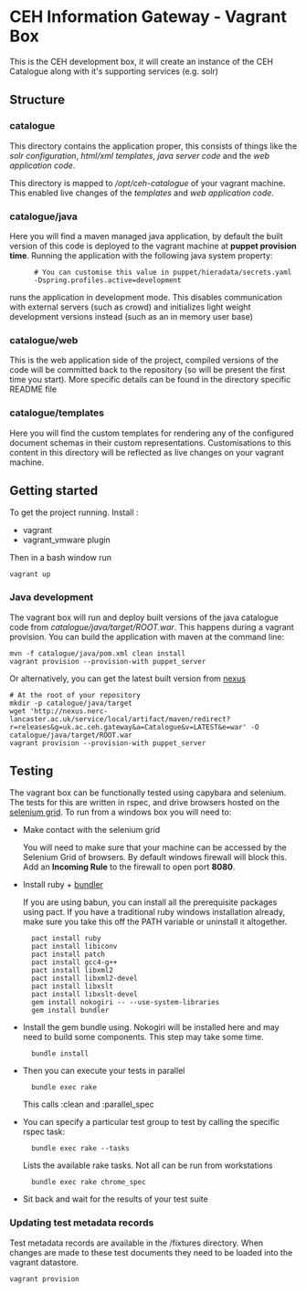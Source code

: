 # CEH Information Gateway - Vagrant Box

This is the CEH development box, it will create an instance of the CEH Catalogue along with it's supporting services (e.g. solr)

## Structure

### catalogue

  This directory contains the application proper, this consists of things like the *solr configuration*, 
  *html/xml templates*, *java server code* and the *web application code*.

  This directory is mapped to */opt/ceh-catalogue* of your vagrant machine. This enabled live changes of
  the *templates* and *web application code*.

### catalogue/java

  Here you will find a maven managed java application, by default the built version of this code is deployed 
  to the vagrant machine at **puppet provision time**. Running the application with the following java system property:

          # You can customise this value in puppet/hieradata/secrets.yaml
          -Dspring.profiles.active=development

  runs the application in development mode. This disables communication with external servers (such as crowd) and 
  initializes light weight development versions instead (such as an in memory user base)

### catalogue/web

  This is the web application side of the project, compiled versions of the code will be committed back to the 
  repository (so will be present the first time you start). More specific details can be found in the directory specific
  README file

### catalogue/templates

  Here you will find the custom templates for rendering any of the configured document schemas in their custom 
  representations. Customisations to this content in this directory will be reflected as live changes on your
  vagrant machine.

## Getting started

To get the project running. Install :

* vagrant
* vagrant_vmware plugin

Then in a bash window run

    vagrant up

### Java development

The vagrant box will run and deploy built versions of the java catalogue code from *catalogue/java/target/ROOT.war*. This happens during a vagrant provision. You can build the application with maven at the command line:

    mvn -f catalogue/java/pom.xml clean install
    vagrant provision --provision-with puppet_server

Or alternatively, you can get the latest built version from [nexus](http://nexus.nerc-lancaster.ac.uk/service/local/artifact/maven/redirect?r=releases&g=uk.ac.ceh.gateway&a=Catalogue&v=LATEST&e=war)

    # At the root of your repository
    mkdir -p catalogue/java/target
    wget 'http://nexus.nerc-lancaster.ac.uk/service/local/artifact/maven/redirect?r=releases&g=uk.ac.ceh.gateway&a=Catalogue&v=LATEST&e=war' -O catalogue/java/target/ROOT.war
    vagrant provision --provision-with puppet_server


## Testing

The vagrant box can be functionally tested using capybara and selenium. The tests for this are written in rspec, and drive browsers hosted on the [selenium grid](http://bamboo.ceh.ac.uk:4444/grid/console). To run from a windows box you will need to:

* Make contact with the selenium grid

  You will need to make sure that your machine can be accessed by the Selenium Grid of browsers. By default windows firewall will block this. Add an **Incoming Rule** to the firewall to open port **8080**.

* Install ruby + [bundler](http://bundler.io/)

  If you are using babun, you can install all the prerequisite packages using pact. If you have a traditional ruby windows installation already, make sure you take this off the PATH variable or uninstall it altogether.

        pact install ruby
        pact install libiconv
        pact install patch
        pact install gcc4-g++
        pact install libxml2
        pact install libxml2-devel
        pact install libxslt
        pact install libxslt-devel
        gem install nokogiri -- --use-system-libraries
        gem install bundler

* Install the gem bundle using. Nokogiri will be installed here and may need to build some components. This step may take some time.

        bundle install

* Then you can execute your tests in parallel

        bundle exec rake
  This calls :clean and :parallel_spec

* You can specify a particular test group to test by calling the specific rspec task:

        bundle exec rake --tasks
  Lists the available rake tasks. Not all can be run from workstations

        bundle exec rake chrome_spec

* Sit back and wait for the results of your test suite

### Updating test metadata records
Test metadata records are available in the /fixtures directory. When changes are made to these test documents they need to be loaded into the vagrant datastore.

    vagrant provision
